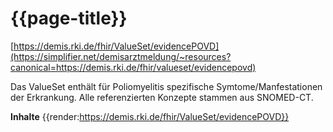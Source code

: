 # {{page-title}}
[https://demis.rki.de/fhir/ValueSet/evidencePOVD](https://simplifier.net/demisarztmeldung/~resources?canonical=https://demis.rki.de/fhir/valueset/evidencepovd)

Das ValueSet enthält für Poliomyelitis spezifische Symtome/Manfestationen der Erkrankung. Alle referenzierten Konzepte stammen aus SNOMED-CT.

**Inhalte**
{{render:https://demis.rki.de/fhir/ValueSet/evidencePOVD}}
